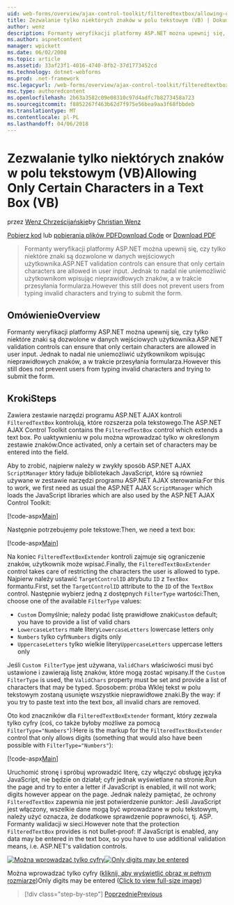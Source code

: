 ```yaml
---
uid: web-forms/overview/ajax-control-toolkit/filteredtextbox/allowing-only-certain-characters-in-a-text-box-vb
title: Zezwalanie tylko niektórych znaków w polu tekstowym (VB) | Dokumentacja firmy Microsoft
author: wenz
description: Formanty weryfikacji platformy ASP.NET można upewnij się, czy tylko niektóre znaki są dozwolone w danych wejściowych użytkownika. Jednak to nadal uniemożliwia użytkownikom wpisywania nieprawidłowy...
ms.author: aspnetcontent
manager: wpickett
ms.date: 06/02/2008
ms.topic: article
ms.assetid: 33af23f1-4016-4740-8fb2-37d1773452cd
ms.technology: dotnet-webforms
ms.prod: .net-framework
msc.legacyurl: /web-forms/overview/ajax-control-toolkit/filteredtextbox/allowing-only-certain-characters-in-a-text-box-vb
msc.type: authoredcontent
ms.openlocfilehash: 2b63a3582c09e08310c97d4adfc7b8273458a723
ms.sourcegitcommit: f8852267f463b62d7f975e56bea9aa3f68fbbdeb
ms.translationtype: MT
ms.contentlocale: pl-PL
ms.lasthandoff: 04/06/2018
---
```

<a name="allowing-only-certain-characters-in-a-text-box-vb"></a><span data-ttu-id="e57b9-104">Zezwalanie tylko niektórych znaków w polu tekstowym (VB)</span><span class="sxs-lookup"><span data-stu-id="e57b9-104">Allowing Only Certain Characters in a Text Box (VB)</span></span>
====================
<span data-ttu-id="e57b9-105">przez [Wenz Chrześcijańskie](https://github.com/wenz)</span><span class="sxs-lookup"><span data-stu-id="e57b9-105">by [Christian Wenz](https://github.com/wenz)</span></span>

<span data-ttu-id="e57b9-106">[Pobierz kod](http://download.microsoft.com/download/4/c/2/4c2def7a-0d23-4055-91f9-1f18504167d7/FilteredTextBox0.vb.zip) lub [pobierania plików PDF](http://download.microsoft.com/download/b/6/a/b6ae89ee-df69-4c87-9bfb-ad1eb2b23373/filteredtextbox0VB.pdf)</span><span class="sxs-lookup"><span data-stu-id="e57b9-106">[Download Code](http://download.microsoft.com/download/4/c/2/4c2def7a-0d23-4055-91f9-1f18504167d7/FilteredTextBox0.vb.zip) or [Download PDF](http://download.microsoft.com/download/b/6/a/b6ae89ee-df69-4c87-9bfb-ad1eb2b23373/filteredtextbox0VB.pdf)</span></span>

> <span data-ttu-id="e57b9-107">Formanty weryfikacji platformy ASP.NET można upewnij się, czy tylko niektóre znaki są dozwolone w danych wejściowych użytkownika.</span><span class="sxs-lookup"><span data-stu-id="e57b9-107">ASP.NET validation controls can ensure that only certain characters are allowed in user input.</span></span> <span data-ttu-id="e57b9-108">Jednak to nadal nie uniemożliwić użytkownikom wpisując nieprawidłowych znaków, a w trakcie przesyłania formularza.</span><span class="sxs-lookup"><span data-stu-id="e57b9-108">However this still does not prevent users from typing invalid characters and trying to submit the form.</span></span>


## <a name="overview"></a><span data-ttu-id="e57b9-109">Omówienie</span><span class="sxs-lookup"><span data-stu-id="e57b9-109">Overview</span></span>

<span data-ttu-id="e57b9-110">Formanty weryfikacji platformy ASP.NET można upewnij się, czy tylko niektóre znaki są dozwolone w danych wejściowych użytkownika.</span><span class="sxs-lookup"><span data-stu-id="e57b9-110">ASP.NET validation controls can ensure that only certain characters are allowed in user input.</span></span> <span data-ttu-id="e57b9-111">Jednak to nadal nie uniemożliwić użytkownikom wpisując nieprawidłowych znaków, a w trakcie przesyłania formularza.</span><span class="sxs-lookup"><span data-stu-id="e57b9-111">However this still does not prevent users from typing invalid characters and trying to submit the form.</span></span>

## <a name="steps"></a><span data-ttu-id="e57b9-112">Kroki</span><span class="sxs-lookup"><span data-stu-id="e57b9-112">Steps</span></span>

<span data-ttu-id="e57b9-113">Zawiera zestawie narzędzi programu ASP.NET AJAX kontroli `FilteredTextBox` kontrolują, które rozszerza pola tekstowego.</span><span class="sxs-lookup"><span data-stu-id="e57b9-113">The ASP.NET AJAX Control Toolkit contains the `FilteredTextBox` control which extends a text box.</span></span> <span data-ttu-id="e57b9-114">Po uaktywnieniu w polu można wprowadzać tylko w określonym zestawie znaków.</span><span class="sxs-lookup"><span data-stu-id="e57b9-114">Once activated, only a certain set of characters may be entered into the field.</span></span>

<span data-ttu-id="e57b9-115">Aby to zrobić, najpierw należy w zwykły sposób ASP.NET AJAX `ScriptManager` który ładuje bibliotekach JavaScript, które są również używane w zestawie narzędzi programu ASP.NET AJAX sterowania:</span><span class="sxs-lookup"><span data-stu-id="e57b9-115">For this to work, we first need as usual the ASP.NET AJAX `ScriptManager` which loads the JavaScript libraries which are also used by the ASP.NET AJAX Control Toolkit:</span></span>

[!code-aspx[Main](allowing-only-certain-characters-in-a-text-box-vb/samples/sample1.aspx)]

<span data-ttu-id="e57b9-116">Następnie potrzebujemy pole tekstowe:</span><span class="sxs-lookup"><span data-stu-id="e57b9-116">Then, we need a text box:</span></span>

[!code-aspx[Main](allowing-only-certain-characters-in-a-text-box-vb/samples/sample2.aspx)]

<span data-ttu-id="e57b9-117">Na koniec `FilteredTextBoxExtender` kontroli zajmuje się ograniczenie znaków, użytkownik może wpisać.</span><span class="sxs-lookup"><span data-stu-id="e57b9-117">Finally, the `FilteredTextBoxExtender` control takes care of restricting the characters the user is allowed to type.</span></span> <span data-ttu-id="e57b9-118">Najpierw należy ustawić `TargetControlID` atrybutu `ID` z `TextBox` formantu.</span><span class="sxs-lookup"><span data-stu-id="e57b9-118">First, set the `TargetControlID` attribute to the `ID` of the `TextBox` control.</span></span> <span data-ttu-id="e57b9-119">Następnie wybierz jedną z dostępnych `FilterType` wartości:</span><span class="sxs-lookup"><span data-stu-id="e57b9-119">Then, choose one of the available `FilterType` values:</span></span>

- <span data-ttu-id="e57b9-120">`Custom` Domyślnie; należy podać listę prawidłowe znaki</span><span class="sxs-lookup"><span data-stu-id="e57b9-120">`Custom` default; you have to provide a list of valid chars</span></span>
- <span data-ttu-id="e57b9-121">`LowercaseLetters` małe litery</span><span class="sxs-lookup"><span data-stu-id="e57b9-121">`LowercaseLetters` lowercase letters only</span></span>
- <span data-ttu-id="e57b9-122">`Numbers` tylko cyfr</span><span class="sxs-lookup"><span data-stu-id="e57b9-122">`Numbers` digits only</span></span>
- <span data-ttu-id="e57b9-123">`UppercaseLetters` tylko wielkie litery</span><span class="sxs-lookup"><span data-stu-id="e57b9-123">`UppercaseLetters` uppercase letters only</span></span>

<span data-ttu-id="e57b9-124">Jeśli `Custom FilterType` jest używana, `ValidChars` właściwości musi być ustawione i zawierają listę znaków, które mogą zostać wpisany.</span><span class="sxs-lookup"><span data-stu-id="e57b9-124">If the `Custom FilterType` is used, the `ValidChars` property must be set and provide a list of characters that may be typed.</span></span> <span data-ttu-id="e57b9-125">Sposobem: próba Wklej tekst w polu tekstowym zostaną usunięte wszystkie nieprawidłowe znaki.</span><span class="sxs-lookup"><span data-stu-id="e57b9-125">By the way: if you try to paste text into the text box, all invalid chars are removed.</span></span>

<span data-ttu-id="e57b9-126">Oto kod znaczników dla `FilteredTextBoxExtender` formant, który zezwala tylko cyfry (coś, co także byłoby możliwe za pomocą `FilterType="Numbers"`):</span><span class="sxs-lookup"><span data-stu-id="e57b9-126">Here is the markup for the `FilteredTextBoxExtender` control that only allows digits (something that would also have been possible with `FilterType="Numbers"`):</span></span>

[!code-aspx[Main](allowing-only-certain-characters-in-a-text-box-vb/samples/sample3.aspx)]

<span data-ttu-id="e57b9-127">Uruchomić stronę i spróbuj wprowadzić literę, czy włączyć obsługę języka JavaScript, nie będzie on działał; cyfr jednak wyświetlane na stronie.</span><span class="sxs-lookup"><span data-stu-id="e57b9-127">Run the page and try to enter a letter if JavaScript is enabled, it will not work; digits however appear on the page.</span></span> <span data-ttu-id="e57b9-128">Jednak należy pamiętać, że ochrony `FilteredTextBox` zapewnia nie jest potwierdzenie punktor: Jeśli JavaScript jest włączony, wszelkie dane mogą być wprowadzane w polu tekstowym, należy użyć oznacza, że dodatkowe sprawdzenie poprawności, tj. ASP. Formanty walidacji w sieci.</span><span class="sxs-lookup"><span data-stu-id="e57b9-128">However note that the protection `FilteredTextBox` provides is not bullet-proof: If JavaScript is enabled, any data may be entered in the text box, so you have to use additional validation means, i.e. ASP.NET's validation controls.</span></span>


<span data-ttu-id="e57b9-129">[![Można wprowadzać tylko cyfry](allowing-only-certain-characters-in-a-text-box-vb/_static/image2.png)](allowing-only-certain-characters-in-a-text-box-vb/_static/image1.png)</span><span class="sxs-lookup"><span data-stu-id="e57b9-129">[![Only digits may be entered](allowing-only-certain-characters-in-a-text-box-vb/_static/image2.png)](allowing-only-certain-characters-in-a-text-box-vb/_static/image1.png)</span></span>

<span data-ttu-id="e57b9-130">Można wprowadzać tylko cyfry ([kliknij, aby wyświetlić obraz w pełnym rozmiarze](allowing-only-certain-characters-in-a-text-box-vb/_static/image3.png))</span><span class="sxs-lookup"><span data-stu-id="e57b9-130">Only digits may be entered ([Click to view full-size image](allowing-only-certain-characters-in-a-text-box-vb/_static/image3.png))</span></span>

> [!div class="step-by-step"]
> [<span data-ttu-id="e57b9-131">Poprzednie</span><span class="sxs-lookup"><span data-stu-id="e57b9-131">Previous</span></span>](allowing-only-certain-characters-in-a-text-box-cs.md)
